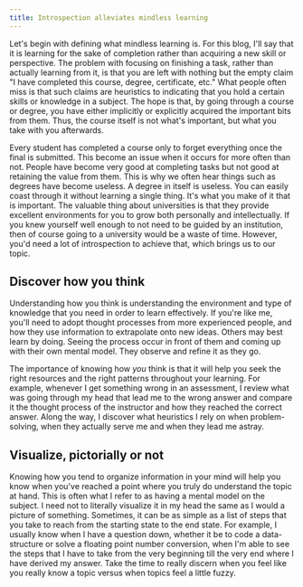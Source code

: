 ```yaml
---
title: Introspection alleviates mindless learning
---
```


Let's begin with defining what mindless learning is. For this blog, I'll
say that it is learning for the sake of completion rather than acquiring
a new skill or perspective. The problem with focusing on finishing a
task, rather than actually learning from it, is that you are left with
nothing but the empty claim "I have completed this course, degree,
certificate, etc." What people often miss is that such claims are
heuristics to indicating that you hold a certain skills or knowledge in
a subject. The hope is that, by going through a course or degree, you
have either implicitly or explicitly acquired the important bits from
them. Thus, the course itself is not what's important, but what you take
with you afterwards.

Every student has completed a course only to forget everything once the
final is submitted. This become an issue when it occurs for more often
than not. People have become very good at completing tasks but not good
at retaining the value from them. This is why we often hear things such
as degrees have become useless. A degree in itself is useless.
You can easily coast through it without learning a single thing. It's
what you make of it that is important. The valuable thing about
universities is that they provide excellent environments for you to grow
both personally and intellectually. If you knew yourself well enough to
not need to be guided by an institution, then of course going to a
university would be a waste of time. However, you'd need a lot of
introspection to achieve that, which brings us to our topic.

## Discover how you think

Understanding how you think is understanding the environment and type of
knowledge that you need in order to learn effectively. If you're like
me, you'll need to adopt thought processes from more experienced people,
and how they use information to extrapolate onto new ideas. Others may
best learn by doing. Seeing the process occur in front of them and
coming up with their own mental model. They observe and refine it as
they go.

The importance of knowing how _you_ think is that it will help you seek
the right resources and the right patterns throughout your learning. For
example, whenever I get something wrong in an assessment, I review what
was going through my head that lead me to the wrong answer and compare
it the thought process of the instructor and how they reached the
correct answer. Along the way, I discover what heuristics I rely on when
problem-solving, when they actually serve me and when they lead me
astray.

## Visualize, pictorially or not

Knowing how you tend to organize information in your mind will help you
know when you've reached a point where you truly do understand the topic
at hand. This is often what I refer to as having a mental model on the
subject. I need not to literally visualize it in my head the same as I
would a picture of something. Sometimes, it can be as simple as a list
of steps that you take to reach from the starting state to the end
state. For example, I usually know when I have a question down, whether
it be to code a data-structure or solve a floating point number
conversion, when I'm able to see the steps that I have to take from the
very beginning till the very end where I have derived my answer. Take
the time to really discern when you feel like you really know a topic
versus when topics feel a little fuzzy.
